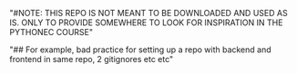 "#NOTE: THIS REPO IS NOT MEANT TO BE DOWNLOADED AND USED AS IS. ONLY TO PROVIDE SOMEWHERE TO LOOK FOR INSPIRATION IN THE PYTHONEC COURSE"


"## For example, bad practice for setting up a repo with backend and frontend in same repo, 2 gitignores etc etc"

